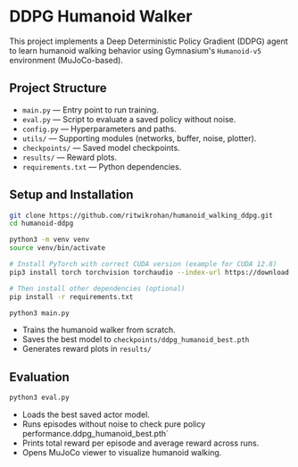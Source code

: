 # DDPG Humanoid Walker

This project implements a Deep Deterministic Policy Gradient (DDPG) agent to learn humanoid walking behavior using Gymnasium's `Humanoid-v5` environment (MuJoCo-based).

## Project Structure

- `main.py` — Entry point to run training.
- `eval.py` — Script to evaluate a saved policy without noise.
- `config.py` — Hyperparameters and paths.
- `utils/` — Supporting modules (networks, buffer, noise, plotter).
- `checkpoints/` — Saved model checkpoints.
- `results/` — Reward plots.
- `requirements.txt` — Python dependencies.

## Setup and Installation

```bash
git clone https://github.com/ritwikrohan/humanoid_walking_ddpg.git
cd humanoid-ddpg

python3 -m venv venv
source venv/bin/activate

# Install PyTorch with correct CUDA version (example for CUDA 12.8)
pip3 install torch torchvision torchaudio --index-url https://download.pytorch.org/whl/cu128

# Then install other dependencies (optional)
pip install -r requirements.txt

python3 main.py
```
- Trains the humanoid walker from scratch.
- Saves the best model to `checkpoints/ddpg_humanoid_best.pth`
- Generates reward plots in `results/`

## Evaluation

```bash
python3 eval.py
```

- Loads the best saved actor model.
- Runs episodes without noise to check pure policy performance.ddpg_humanoid_best.pth`
- Prints total reward per episode and average reward across runs.
- Opens MuJoCo viewer to visualize humanoid walking.